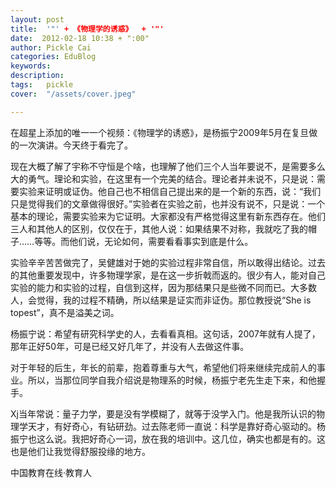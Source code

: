 ```yaml
---
layout: post  
title:  '"' + 《物理学的诱惑》  + '"'
date:  2012-02-18 10:38 + ":00" 
author: Pickle Cai  
categories: EduBlog  
keywords: 
description:   
tags:	pickle   
cover:  "/assets/cover.jpeg"  

---  
```

    
在超星上添加的唯一一个视频：《物理学的诱惑》，是杨振宁2009年5月在复旦做的一次演讲。今天终于看完了。

 

现在大概了解了宇称不守恒是个啥，也理解了他们三个人当年要说不，是需要多么大的勇气。理论和实验，在这里有一个完美的结合。理论者并未说不，只是说：需要实验来证明或证伪。他自己也不相信自己提出来的是一个新的东西，说：“我们只是觉得我们的文章做得很好。”实验者在实验之前，也并没有说不，只是说：一个基本的理论，需要实验来为它证明。大家都没有严格觉得这里有新东西存在。他们三人和其他人的区别，仅仅在于，其他人说：如果结果不对称，我就吃了我的帽子……等等。而他们说，无论如何，需要看看事实到底是什么。

实验辛辛苦苦做完了，吴健雄对于她的实验过程非常自信，所以敢得出结论。过去的其他重要发现中，许多物理学家，是在这一步折戟而返的。很少有人，能对自己实验的能力和实验的过程，自信到这样，因为那结果只是些微不同而已。大多数人，会觉得，我的过程不精确，所以结果是证实而非证伪。那位教授说“She is topest”，真不是溢美之词。

杨振宁说：希望有研究科学史的人，去看看真相。这句话，2007年就有人提了，那年正好50年，可是已经又好几年了，并没有人去做这件事。

 

对于年轻的后生，年长的前辈，抱着尊重与大气，希望他们将来继续完成前人的事业。所以，当那位同学自我介绍说是物理系的时候，杨振宁老先生走下来，和他握手。

 

Xj当年常说：量子力学，要是没有学模糊了，就等于没学入门。他是我所认识的物理学天才，有好奇心，有钻研劲。过去陈老师一直说：科学是靠好奇心驱动的。杨振宁也这么说。我把好奇心一词，放在我的培训中。这几位，确实也都是有的。这也是他们让我觉得舒服投缘的地方。

 



		    
 中国教育在线·教育人

